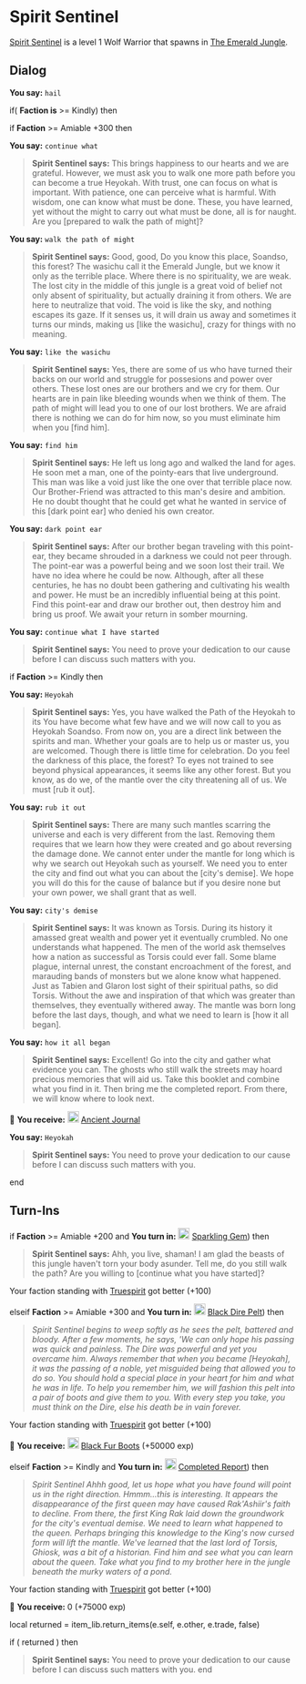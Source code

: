 # Spirit Sentinel



[Spirit Sentinel](/npc/94052) is a level 1 Wolf Warrior that spawns in [The Emerald Jungle](/zone/94).





## Dialog

**You say:** `hail`





if( **Faction is** >= Kindly) then


if **Faction** >= Amiable +300 then



**You say:** `continue what`





>**Spirit Sentinel says:** This brings happiness to our hearts and we are grateful. However, we must ask you to walk one more path before you can become a true Heyokah. With trust, one can focus on what is important. With patience, one can perceive what is harmful. With wisdom, one can know what must be done. These, you have learned, yet without the might to carry out what must be done, all is for naught. Are you [prepared to walk the path of might]?



**You say:** `walk the path of might`





>**Spirit Sentinel says:** Good, good, Do you know this place, Soandso, this forest? The wasichu call it the Emerald Jungle, but we know it only as the terrible place. Where there is no spirituality, we are weak. The lost city in the middle of this jungle is a great void of belief not only absent of spirituality, but actually draining it from others. We are here to neutralize that void. The void is like the sky, and nothing escapes its gaze. If it senses us, it will drain us away and sometimes it turns our minds, making us [like the wasichu], crazy for things with no meaning.



**You say:** `like the wasichu`





>**Spirit Sentinel says:** Yes, there are some of us who have turned their backs on our world and struggle for possesions and power over others. These lost ones are our brothers and we cry for them. Our hearts are in pain like bleeding wounds when we think of them. The path of might will lead you to one of our lost brothers. We are afraid there is nothing we can do for him now, so you must eliminate him when you [find him].



**You say:** `find him`





>**Spirit Sentinel says:** He left us long ago and walked the land for ages. He soon met a man, one of the pointy-ears that live underground. This man was like a void just like the one over that terrible place now. Our Brother-Friend was attracted to this man's desire and ambition. He no doubt thought that he could get what he wanted in service of this [dark point ear] who denied his own creator.



**You say:** `dark point ear`





>**Spirit Sentinel says:** After our brother began traveling with this point-ear, they became shrouded in a darkness we could not peer through. The point-ear was a powerful being and we soon lost their trail. We have no idea where he could be now. Although, after all these centuries, he has no doubt been gathering and cultivating his wealth and power. He must be an incredibly influential being at this point. Find this point-ear and draw our brother out, then destroy him and bring us proof. We await your return in somber mourning.




**You say:** `continue what I have started`




>**Spirit Sentinel says:** You need to prove your dedication to our cause before I can discuss such matters with you.



if **Faction** >= Kindly then



**You say:** `Heyokah`





>**Spirit Sentinel says:** Yes, you have walked the Path of the Heyokah to its You have become what few have and we will now call to you as Heyokah Soandso. From now on, you are a direct link between the spirits and man. Whether your goals are to help us or master us, you are welcomed. Though there is little time for celebration. Do you feel the darkness of this place, the forest? To eyes not trained to see beyond physical appearances, it seems like any other forest. But you know, as do we, of the mantle over the city threatening all of us. We must [rub it out].



**You say:** `rub it out`





>**Spirit Sentinel says:** There are many such mantles scarring the universe and each is very different from the last. Removing them requires that we learn how they were created and go about reversing the damage done. We cannot enter under the mantle for long which is why we search out Heyokah such as yourself. We need you to enter the city and find out what you can about the [city's demise]. We hope you will do this for the cause of balance but if you desire none but your own power, we shall grant that as well.



**You say:** `city's demise`





>**Spirit Sentinel says:** It was known as Torsis. During its history it amassed great wealth and power yet it eventually crumbled. No one understands what happened. The men of the world ask themselves how a nation as successful as Torsis could ever fall. Some blame plague, internal unrest, the constant encroachment of the forest, and marauding bands of monsters but we alone know what happened. Just as Tabien and Glaron lost sight of their spiritual paths, so did Torsis. Without the awe and inspiration of that which was greater than themselves, they eventually withered away. The mantle was born long before the last days, though, and what we need to learn is [how it all began].



**You say:** `how it all began`





>**Spirit Sentinel says:** Excellent! Go into the city and gather what evidence you can. The ghosts who still walk the streets may hoard precious memories that will aid us. Take this booklet and combine what you find in it. Then bring me the completed report. From there, we will know where to look next.




 &#127873; **You receive:**  <img style="background:url(/static/icons/blank_slot.gif);width:20px;height:20px;" src="/static/icons/item_777.png" alt="" /> <a
                                href="/item/17805" data-url="17805" class="tooltip-link link">Ancient Journal</a>




**You say:** `Heyokah`




>**Spirit Sentinel says:** You need to prove your dedication to our cause before I can discuss such matters with you.

end



## Turn-Ins




if **Faction** >= Amiable +200 and  **You turn in:** <img style="background:url(/static/icons/blank_slot.gif);width:20px;height:20px;" src="/static/icons/item_960.png" alt="" /> <a
                                href="/item/1668" data-url="1668" class="tooltip-link link">Sparkling Gem</a>) then 


>**Spirit Sentinel says:** Ahh, you live, shaman! I am glad the beasts of this jungle haven't torn your body asunder. Tell me, do you still walk the path? Are you willing to [continue what you have started]?


Your faction standing with [Truespirit](/faction/404) got better (<span class='text-success'>+100</span>)

elseif **Faction** >= Amiable +300 and  **You turn in:** <img style="background:url(/static/icons/blank_slot.gif);width:20px;height:20px;" src="/static/icons/item_556.png" alt="" /> <a
                                href="/item/1672" data-url="1672" class="tooltip-link link">Black Dire Pelt</a>) then 


>*Spirit Sentinel begins to weep softly as he sees the pelt, battered and bloody. After a few moments, he says, 'We can only hope his passing was quick and painless. The Dire was powerful and yet you overcame him. Always remember that when you became [Heyokah], it was the passing of a noble, yet misguided being that allowed you to do so. You should hold a special place in your heart for him and what he was in life. To help you remember him, we will fashion this pelt into a pair of boots and give them to you. With every step you take, you must think on the Dire, else his death be in vain forever.*


Your faction standing with [Truespirit](/faction/404) got better (<span class='text-success'>+100</span>)


 &#127873; **You receive:**  <img style="background:url(/static/icons/blank_slot.gif);width:20px;height:20px;" src="/static/icons/item_525.png" alt="" /> <a
                                href="/item/1678" data-url="1678" class="tooltip-link link">Black Fur Boots</a> (+50000 exp)

 

elseif **Faction** >= Kindly and  **You turn in:** <img style="background:url(/static/icons/blank_slot.gif);width:20px;height:20px;" src="/static/icons/item_865.png" alt="" /> <a
                                href="/item/3599" data-url="3599" class="tooltip-link link">Completed Report</a>) then 


>*Spirit Sentinel Ahhh good, let us hope what you have found will point us in the right direction. Hmmm...this is interesting. It appears the disappearance of the first queen may have caused Rak'Ashiir's faith to decline. From there, the first King Rak laid down the groundwork for the city's eventual demise. We need to learn what happened to the queen. Perhaps bringing this knowledge to the King's now cursed form will lift the mantle. We've learned that the last lord of Torsis, Ghiosk, was a bit of a historian. Find him and see what you can learn about the queen. Take what you find to my brother here in the jungle beneath the murky waters of a pond.*


Your faction standing with [Truespirit](/faction/404) got better (<span class='text-success'>+100</span>)


 &#127873; **You receive:** 0 (+75000 exp)

 

local returned = item_lib.return_items(e.self, e.other, e.trade, false)

if ( returned ) then


>**Spirit Sentinel says:** You need to prove your dedication to our cause before I can discuss such matters with you.
end
